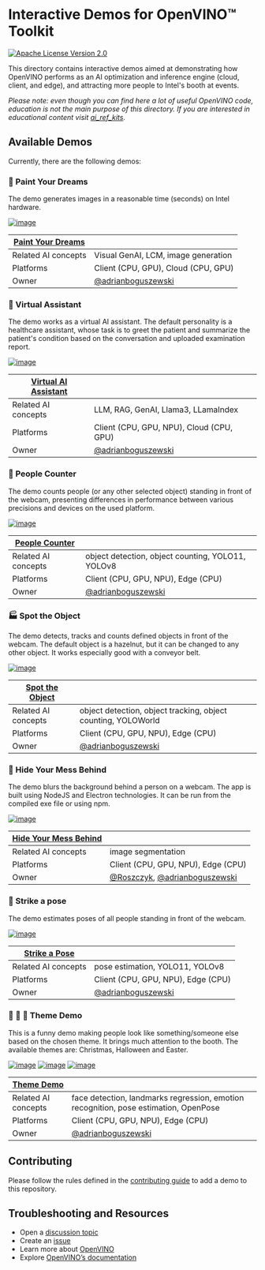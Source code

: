# Interactive Demos for OpenVINO™ Toolkit

[![Apache License Version 2.0](https://img.shields.io/badge/license-Apache_2.0-green.svg)](https://github.com/openvinotoolkit/openvino_build_deploy/blob/master/LICENSE.txt)

This directory contains interactive demos aimed at demonstrating how OpenVINO performs as an AI optimization and inference engine (cloud, client, and edge), and attracting more people to Intel's booth at events. 

_Please note: even though you can find here a lot of useful OpenVINO code, education is not the main purpose of this directory. If you are interested in educational content visit [ai_ref_kits](../ai_ref_kits/README.md)._

## Available Demos

Currently, there are the following demos:

### 🎨 Paint Your Dreams

The demo generates images in a reasonable time (seconds) on Intel hardware.

[![image](https://github.com/user-attachments/assets/d4d298e6-1df2-44bf-ae88-ba9771efeb2c)](paint_your_dreams_demo)

| [Paint Your Dreams](paint_your_dreams_demo)   |                                                            |
|-----------------------------------------------|------------------------------------------------------------|
| Related AI concepts                           | Visual GenAI, LCM, image generation                        |
| Platforms                                     | Client (CPU, GPU), Cloud (CPU, GPU)                        |
| Owner                                         | [@adrianboguszewski](https://github.com/adrianboguszewski) |

### 🏥 Virtual Assistant

The demo works as a virtual AI assistant. The default personality is a healthcare assistant, whose task is to greet the patient and summarize the patient's condition based on the conversation and uploaded examination report.

[![image](https://github.com/user-attachments/assets/f1ca6a23-0a5d-4a7d-94d4-89d0ef2b68ea)](virtual_ai_assistant_demo)

| [Virtual AI Assistant](virtual_ai_assistant_demo) |                                                            |
|---------------------------------------------------|------------------------------------------------------------|
| Related AI concepts                               | LLM, RAG, GenAI, Llama3, LLamaIndex                        |
| Platforms                                         | Client (CPU, GPU, NPU), Cloud (CPU, GPU)                   |
| Owner                                             | [@adrianboguszewski](https://github.com/adrianboguszewski) |

### 🚶 People Counter

The demo counts people (or any other selected object) standing in front of the webcam, presenting differences in performance between various precisions and devices on the used platform.

[![image](https://github.com/openvinotoolkit/openvino_build_deploy/assets/4547501/e386c632-34f3-41c7-9713-c5aca8c1842a)](people_counter_demo)

| [People Counter](people_counter_demo) |                                                           |
|---------------------------------------|-----------------------------------------------------------|
| Related AI concepts                   | object detection, object counting, YOLO11, YOLOv8         |
| Platforms                             | Client (CPU, GPU, NPU), Edge (CPU)                        |
| Owner                                 | [@adrianboguszewski](https://github.com/adrianboguszewski) |

### 🏭 Spot the Object

The demo detects, tracks and counts defined objects in front of the webcam. The default object is a hazelnut, but it can be changed to any other object. It works especially good with a conveyor belt.

[![image](https://github.com/user-attachments/assets/103617f8-e895-4cc0-9ed9-60a1e87b8706)](spot_the_object_demo)

| [Spot the Object](spot_the_object_demo) |                                                               |
|-----------------------------------------|---------------------------------------------------------------|
| Related AI concepts                     | object detection, object tracking, object counting, YOLOWorld |
| Platforms                               | Client (CPU, GPU, NPU), Edge (CPU)                            |
| Owner                                   | [@adrianboguszewski](https://github.com/adrianboguszewski)    |

### 🔮 Hide Your Mess Behind

The demo blurs the background behind a person on a webcam. The app is built using NodeJS and Electron technologies. It can be run from the compiled exe file or using npm.

[![image](https://github.com/user-attachments/assets/e6925e6b-0d81-41da-b9b0-c4f21f173681)](hide_your_mess_behind_demo)

| [Hide Your Mess Behind](hide_your_mess_behind_demo) |                                                                                       |
|--------------------------------------|------------------------------------------------------------------------------------------------------|
| Related AI concepts                  | image segmentation                                                                                   |
| Platforms                            | Client (CPU, GPU, NPU), Edge (CPU)                                                                   |
| Owner                                | [@Roszczyk](https://github.com/Roszczyk), [@adrianboguszewski](https://github.com/adrianboguszewski) |

### 💃 Strike a pose

The demo estimates poses of all people standing in front of the webcam.

[![image](https://github.com/openvinotoolkit/openvino_build_deploy/assets/4547501/3bff0def-9050-450f-8699-389defec4136)](strike_a_pose_demo)

| [Strike a Pose](strike_a_pose_demo) |                                                            |
|-------------------------------------|------------------------------------------------------------|
| Related AI concepts                 | pose estimation, YOLO11, YOLOv8                            |
| Platforms                           | Client (CPU, GPU, NPU), Edge (CPU)                         |
| Owner                               | [@adrianboguszewski](https://github.com/adrianboguszewski) |

### 🎅 🎃 🐰 Theme Demo

This is a funny demo making people look like something/someone else based on the chosen theme. It brings much attention to the booth. The available themes are: Christmas, Halloween and Easter.

[![image](https://github.com/openvinotoolkit/openvino_build_deploy/assets/4547501/0cbf768c-0260-41bc-af64-00dfdaa9110c)](theme_demo)
[![image](https://github.com/openvinotoolkit/openvino_build_deploy/assets/4547501/b289b9f0-1c5b-4cae-ae0b-ea905d05d5e5)](theme_demo)
[![image](https://github.com/user-attachments/assets/425e0ecd-2ff6-42f1-881a-d028465038fc)](theme_demo)

| [Theme Demo](theme_demo) |                                                                                      |
|--------------------------|--------------------------------------------------------------------------------------|
| Related AI concepts      | face detection, landmarks regression, emotion recognition, pose estimation, OpenPose |
| Platforms                | Client (CPU, GPU, NPU), Edge (CPU)                                                   |
| Owner                    | [@adrianboguszewski](https://github.com/adrianboguszewski)                           |

## Contributing

Please follow the rules defined in the [contributing guide](CONTRIBUTING.md) to add a demo to this repository.

## Troubleshooting and Resources
- Open a [discussion topic](https://github.com/openvinotoolkit/openvino_build_deploy/discussions)
- Create an [issue](https://github.com/openvinotoolkit/openvino_build_deploy/issues)
- Learn more about [OpenVINO](https://www.intel.com/content/www/us/en/developer/tools/openvino-toolkit/overview.html)
- Explore [OpenVINO’s documentation](https://docs.openvino.ai/2024/home.html)
